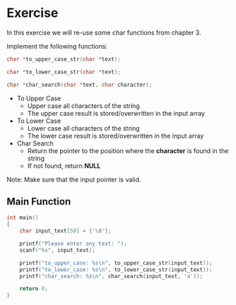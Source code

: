 # Exercise

In this exercise we will re-use some char functions from chapter 3.

Implement the following functions:

```cpp
char *to_upper_case_str(char *text);

char *to_lower_case_str(char *text);

char *char_search(char *text, char character);
```

- To Upper Case
  - Upper case all characters of the string
  - The upper case result is stored/overwritten in the input array
- To Lower Case
  - Lower case all characters of the string
  - The lower case result is stored/overwritten in the input array
- Char Search
  - Return the pointer to the position where the **character** is found in the string
  - If not found, return **NULL**

Note: Make sure that the input pointer is valid.

## Main Function

```cpp
int main()
{
    char input_text[50] = {'\0'};

    printf("Please enter any text: ");
    scanf("%s", input_text);

    printf("to_upper_case: %s\n", to_upper_case_str(input_text));
    printf("to_lower_case: %s\n", to_lower_case_str(input_text));
    printf("char_search: %s\n", char_search(input_text, 'a'));

    return 0;
}
